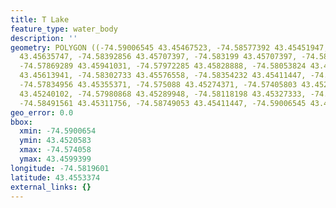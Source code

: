 ```yaml
---
title: T Lake
feature_type: water_body
description: ''
geometry: POLYGON ((-74.59006545 43.45467523, -74.58577392 43.45451947, -74.58379981
  43.45635747, -74.58392856 43.45707397, -74.583199 43.45707397, -74.58066699 43.45993987,
  -74.57869289 43.45941031, -74.57972285 43.45828888, -74.58053824 43.45835118, -74.5815253
  43.45613941, -74.58302733 43.45576558, -74.58354232 43.45411447, -74.58075282 43.45355371,
  -74.57834956 43.45355371, -74.575088 43.45274371, -74.57405803 43.45205832, -74.57753417
  43.45240102, -74.57980868 43.45289948, -74.58118198 43.45327333, -74.5834994 43.45333564,
  -74.58491561 43.45311756, -74.58749053 43.45411447, -74.59006545 43.45467523))
geo_error: 0.0
bbox:
  xmin: -74.5900654
  ymin: 43.4520583
  xmax: -74.574058
  ymax: 43.4599399
longitude: -74.5819601
latitude: 43.4553374
external_links: {}
---
```

